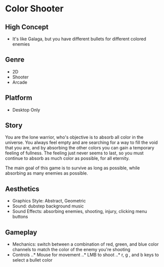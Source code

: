 # Color Shooter

## High Concept
- It's like Galaga, but you have different bullets for different colored enemies

## Genre
* 2D
* Shooter
* Arcade

## Platform
* Desktop Only

## Story
You are the lone warrior, who's objective is to absorb all color in the universe. You always feel empty
and are searching for a way to fill the void that you are, and by absorbing the other colors 
you can gain a temporary feeling of fullness. The feeling just never seems to last, so you must continue 
to absorb as much color as possible, for all eternity. 

The main goal of this game is to survive as long as possible, while absorbing as many enemies as possible. 

## Aesthetics
* Graphics Style: Abstract, Geometric
* Sound: dubstep background music
* Sound Effects: absorbing enemies, shooting, injury, clicking menu buttons

## Gameplay
* Mechanics: switch between a combination of red, green, and blue color channels to match the color of the enemy you're shooting
* Controls
..* Mouse for movement 
..* LMB to shoot
..* r, g , and b keys to select a bullet color
